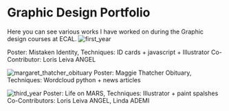 # Graphic Design Portfolio 

Here you can see various works I have worked on during the Graphic design courses at ECAL.
![first_year](https://cloud.githubusercontent.com/assets/22515829/25783447/a0b7a138-335c-11e7-9561-4ed270eabc5e.jpg)

Poster: Mistaken Identity, 
Techniques: ID cards + javascript + Illustrator
Co-Contributor: Loris Leiva ANGEL

![margaret_thatcher_obituary](https://cloud.githubusercontent.com/assets/22515829/25783459/dedaad0c-335c-11e7-8303-5ab0ae3617e9.jpg)
Poster: Maggie Thatcher Obituary, 
Techniques: Wordcloud python + news articles 

![third_year](https://cloud.githubusercontent.com/assets/22515829/25783499/40a620b6-335d-11e7-8af1-3812a5dfeab0.jpg)
Poster: Life on MARS,
Techniques: Illustrator + paint spalshes
Co-Contributors: Loris Leiva ANGEL, Linda ADEMI

